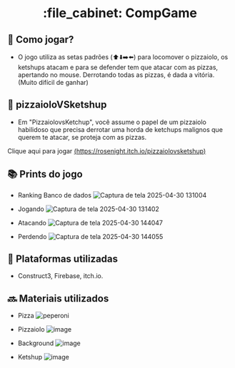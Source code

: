
<h1 align="center">:file_cabinet: CompGame </h1>

## :dart: Como jogar?
* O jogo utiliza as setas padrões (⬆️⬇️➡️⬅️) para locomover o pizzaiolo, os ketshups atacam e para se defender tem que atacar com as pizzas, apertando no mouse. Derrotando todas as pizzas, é dada a vitória. (Muito difícil de ganhar)

## :rocket: pizzaioloVSketshup

* Em "PizzaiolovsKetchup", você assume o papel de um pizzaiolo habilidoso que precisa derrotar uma horda de ketchups malignos que querem te atacar, se proteja com as pizzas.

Clique aqui para jogar
 [(https://rosenight.itch.io/pizzaiolovsketshup)](https://rosenight.itch.io/pizzaiolovsketshup)

## :books: Prints do jogo

* Ranking Banco de dados
![Captura de tela 2025-04-30 131004](https://github.com/user-attachments/assets/c124198c-f53e-4074-afb6-971ce8341df0)

* Jogando
![Captura de tela 2025-04-30 131402](https://github.com/user-attachments/assets/c1e37ba5-7363-4751-8d0e-10d1ec5c2f21)

* Atacando
![Captura de tela 2025-04-30 144047](https://github.com/user-attachments/assets/31f45980-3ad2-4196-b021-08b5f54668bd)

* Perdendo
![Captura de tela 2025-04-30 144055](https://github.com/user-attachments/assets/7b9506d2-6585-4f3a-97b6-9fa214522d9e)

## :wrench: Plataformas utilizadas
* Construct3, Firebase, itch.io.


## :soon: Materiais utilizados

* Pizza
![peperoni](https://github.com/user-attachments/assets/afcfcc66-e1f1-479d-9ff5-f033b7c60aed)

* Pizzaiolo
![image](https://github.com/user-attachments/assets/30764bd8-ce21-4c07-adb5-3deeab3e66b8)

* Background
![image](https://github.com/user-attachments/assets/40fd8da4-ca6d-46cf-a1ea-e70c4bd748e2)

* Ketshup
![image](https://github.com/user-attachments/assets/71562d93-33e4-4fdd-a8e1-1d9c615488d2)






